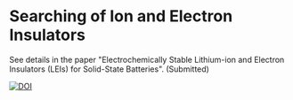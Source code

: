 # Searching of Ion and Electron Insulators
See details in the paper "Electrochemically Stable Lithium-ion and Electron Insulators (LEIs) for Solid-State Batteries". (Submitted)

[![DOI](https://zenodo.org/badge/228514002.svg)](https://zenodo.org/badge/latestdoi/228514002)

